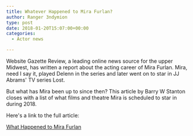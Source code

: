 ```yaml
---
title: Whatever Happened to Mira Furlan?
author: Ranger 3ndymion
type: post
date: 2018-01-20T15:07:00+00:00
categories:
  - Actor news

---
```

Website Gazette Review, a leading online news source for the upper Midwest, has written a report about the acting career of Mira Furlan. Mira, need I say it, played Delenn in the series and later went on to star in JJ Abrams' TV series Lost.

But what has Mira been up to since then? This article by Barry W Stanton closes with a list of what films and theatre Mira is scheduled to star in during 2018.

Here's a link to the full article: 

[What Happened to Mira Furlan](http://gazettereview.com/2018/01/what-happened-to-mira-furlan/ "Gazette News: What Happened to Mira Furlan")